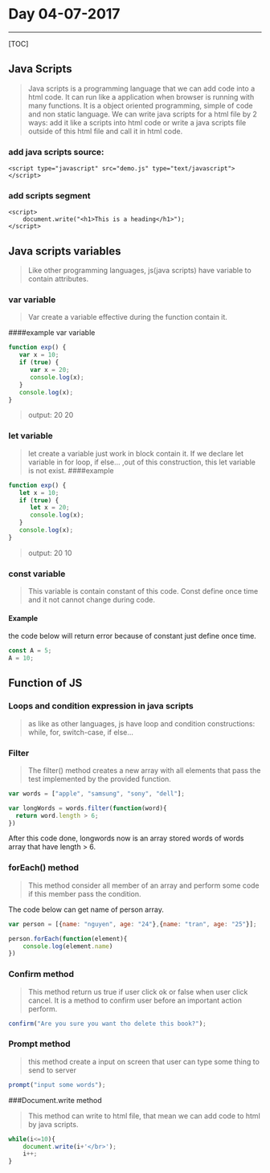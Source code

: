 # Day 04-07-2017
----------

[TOC]

## Java Scripts
> Java scripts is a programming language that we can add code into a html code.
> It can run like a application when browser is running with many functions.
> It is a object oriented programming, simple of code and non static language.
> We can write java scripts for a html file by 2 ways: add it like a scripts into html code or write a java scripts file outside of this html file and call it in html code.

### add java scripts source:
```htmlbars
<script type="javascript" src="demo.js" type="text/javascript"></script>
```

### add scripts segment
```htmlbars
<script>
    document.write("<h1>This is a heading</h1>");
</script>

```

## Java scripts variables
> Like other programming languages, js(java scripts) have variable to contain attributes.
### var variable
>Var create a variable effective during the function contain it.  

####example var variable
```javascript
function exp() {
   var x = 10;
   if (true) {
      var x = 20; 
      console.log(x);
   }
   console.log(x); 
}
```
>output:
20
20

### let variable
>let create a variable just work in block contain it.
> If we declare  let variable in for loop, if else... ,out of this construction, this let variable is not exist.
####example
```javascript
function exp() {
   let x = 10;
   if (true) {
      let x = 20; 
      console.log(x);
   }
   console.log(x); 
}
```

>output:
20
10
### const variable
>This variable is contain constant of this code. Const define once time and it not cannot change during code.
#### Example
the code below will return error because of constant just define once time.
```javascript
const A = 5;
A = 10;
```
## Function of JS
### Loops and condition expression in java scripts
>as like as other languages, js have loop and condition constructions: while, for, switch-case, if else...

###  Filter
>The filter() method creates a new array with all elements that pass the test implemented by the provided function.
```javascript
var words = ["apple", "samsung", "sony", "dell"];

var longWords = words.filter(function(word){
  return word.length > 6;
})
```
After this code done, longwords now is an array stored words of words array that have length >  6.

### forEach() method
>This method consider all member of an array and perform some code if this member pass the condition.

The code below can get name of person array.
```javascript
var person = [{name: "nguyen", age: "24"},{name: "tran", age: "25"}];

person.forEach(function(element){
	console.log(element.name)
})

```


### Confirm method
>This method return us true if user click ok or false when user click cancel.
>It is a method to confirm user before an important action perform.

```javascript
confirm("Are you sure you want tho delete this book?");
```


### Prompt method
>this method create a input on screen that user can type some thing to send to server
```javascript
prompt("input some words");
```


###Document.write method

>This method can write to html file, that mean we can add code to html by java scripts.
```javascript
while(i<=10){
	document.write(i+'</br>');
	i++;
}

```


